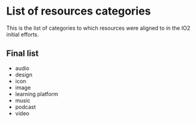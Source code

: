# List of resources categories

This is the list of categories to which resources were aligned to in the
IO2 initial efforts.

## Final list

- audio
- design
- icon
- image
- learning platform
- music
- podcast
- video

